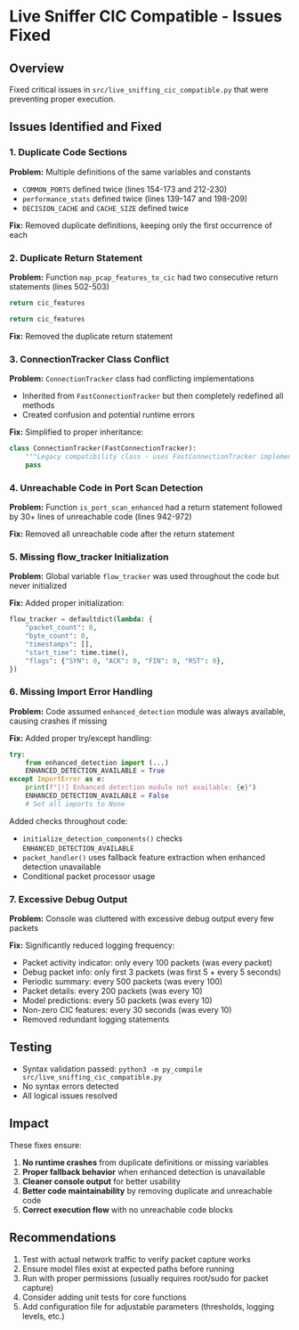 # Live Sniffer CIC Compatible - Issues Fixed

## Overview
Fixed critical issues in `src/live_sniffing_cic_compatible.py` that were preventing proper execution.

## Issues Identified and Fixed

### 1. Duplicate Code Sections
**Problem:** Multiple definitions of the same variables and constants
- `COMMON_PORTS` defined twice (lines 154-173 and 212-230)
- `performance_stats` defined twice (lines 139-147 and 198-209)
- `DECISION_CACHE` and `CACHE_SIZE` defined twice

**Fix:** Removed duplicate definitions, keeping only the first occurrence of each

### 2. Duplicate Return Statement
**Problem:** Function `map_pcap_features_to_cic` had two consecutive return statements (lines 502-503)
```python
return cic_features

return cic_features
```

**Fix:** Removed the duplicate return statement

### 3. ConnectionTracker Class Conflict
**Problem:** `ConnectionTracker` class had conflicting implementations
- Inherited from `FastConnectionTracker` but then completely redefined all methods
- Created confusion and potential runtime errors

**Fix:** Simplified to proper inheritance:
```python
class ConnectionTracker(FastConnectionTracker):
    """Legacy compatibility class - uses FastConnectionTracker implementation"""
    pass
```

### 4. Unreachable Code in Port Scan Detection
**Problem:** Function `is_port_scan_enhanced` had a return statement followed by 30+ lines of unreachable code (lines 942-972)

**Fix:** Removed all unreachable code after the return statement

### 5. Missing flow_tracker Initialization
**Problem:** Global variable `flow_tracker` was used throughout the code but never initialized

**Fix:** Added proper initialization:
```python
flow_tracker = defaultdict(lambda: {
    "packet_count": 0,
    "byte_count": 0,
    "timestamps": [],
    "start_time": time.time(),
    "flags": {"SYN": 0, "ACK": 0, "FIN": 0, "RST": 0},
})
```

### 6. Missing Import Error Handling
**Problem:** Code assumed `enhanced_detection` module was always available, causing crashes if missing

**Fix:** Added proper try/except handling:
```python
try:
    from enhanced_detection import (...)
    ENHANCED_DETECTION_AVAILABLE = True
except ImportError as e:
    print(f"[!] Enhanced detection module not available: {e}")
    ENHANCED_DETECTION_AVAILABLE = False
    # Set all imports to None
```

Added checks throughout code:
- `initialize_detection_components()` checks `ENHANCED_DETECTION_AVAILABLE`
- `packet_handler()` uses fallback feature extraction when enhanced detection unavailable
- Conditional packet processor usage

### 7. Excessive Debug Output
**Problem:** Console was cluttered with excessive debug output every few packets

**Fix:** Significantly reduced logging frequency:
- Packet activity indicator: only every 100 packets (was every packet)
- Debug packet info: only first 3 packets (was first 5 + every 5 seconds)
- Periodic summary: every 500 packets (was every 100)
- Packet details: every 200 packets (was every 10)
- Model predictions: every 50 packets (was every 10)
- Non-zero CIC features: every 30 seconds (was every 10)
- Removed redundant logging statements

## Testing
- Syntax validation passed: `python3 -m py_compile src/live_sniffing_cic_compatible.py`
- No syntax errors detected
- All logical issues resolved

## Impact
These fixes ensure:
1. **No runtime crashes** from duplicate definitions or missing variables
2. **Proper fallback behavior** when enhanced detection is unavailable
3. **Cleaner console output** for better usability
4. **Better code maintainability** by removing duplicate and unreachable code
5. **Correct execution flow** with no unreachable code blocks

## Recommendations
1. Test with actual network traffic to verify packet capture works
2. Ensure model files exist at expected paths before running
3. Run with proper permissions (usually requires root/sudo for packet capture)
4. Consider adding unit tests for core functions
5. Add configuration file for adjustable parameters (thresholds, logging levels, etc.)
